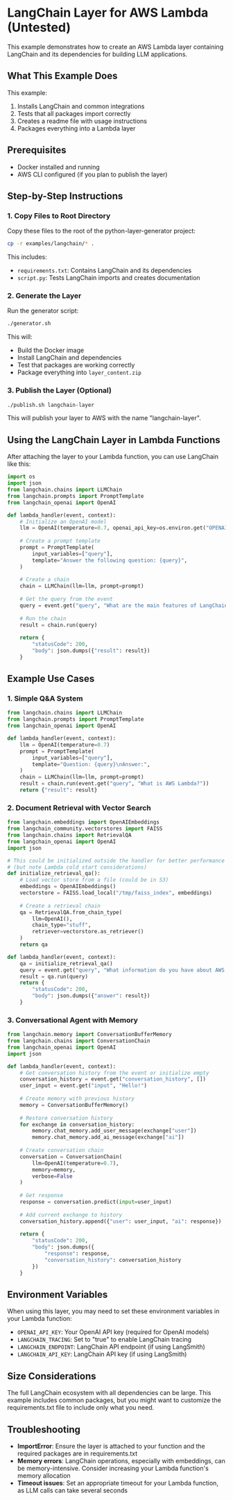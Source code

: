 # LangChain Layer for AWS Lambda (Untested)

This example demonstrates how to create an AWS Lambda layer containing LangChain and its dependencies for building LLM applications.

## What This Example Does

This example:
1. Installs LangChain and common integrations
2. Tests that all packages import correctly
3. Creates a readme file with usage instructions
4. Packages everything into a Lambda layer

## Prerequisites

- Docker installed and running
- AWS CLI configured (if you plan to publish the layer)

## Step-by-Step Instructions

### 1. Copy Files to Root Directory

Copy these files to the root of the python-layer-generator project:

```bash
cp -r examples/langchain/* .
```

This includes:
- `requirements.txt`: Contains LangChain and its dependencies
- `script.py`: Tests LangChain imports and creates documentation

### 2. Generate the Layer

Run the generator script:

```bash
./generator.sh
```

This will:
- Build the Docker image
- Install LangChain and dependencies
- Test that packages are working correctly
- Package everything into `layer_content.zip`

### 3. Publish the Layer (Optional)

```bash
./publish.sh langchain-layer
```

This will publish your layer to AWS with the name "langchain-layer".

## Using the LangChain Layer in Lambda Functions

After attaching the layer to your Lambda function, you can use LangChain like this:

```python
import os
import json
from langchain.chains import LLMChain
from langchain.prompts import PromptTemplate
from langchain_openai import OpenAI

def lambda_handler(event, context):
    # Initialize an OpenAI model
    llm = OpenAI(temperature=0.7, openai_api_key=os.environ.get("OPENAI_API_KEY"))
    
    # Create a prompt template
    prompt = PromptTemplate(
        input_variables=["query"],
        template="Answer the following question: {query}",
    )
    
    # Create a chain
    chain = LLMChain(llm=llm, prompt=prompt)
    
    # Get the query from the event
    query = event.get("query", "What are the main features of LangChain?")
    
    # Run the chain
    result = chain.run(query)
    
    return {
        "statusCode": 200,
        "body": json.dumps({"result": result})
    }
```

## Example Use Cases

### 1. Simple Q&A System

```python
from langchain.chains import LLMChain
from langchain.prompts import PromptTemplate
from langchain_openai import OpenAI

def lambda_handler(event, context):
    llm = OpenAI(temperature=0.7)
    prompt = PromptTemplate(
        input_variables=["query"],
        template="Question: {query}\nAnswer:",
    )
    chain = LLMChain(llm=llm, prompt=prompt)
    result = chain.run(event.get("query", "What is AWS Lambda?"))
    return {"result": result}
```

### 2. Document Retrieval with Vector Search

```python
from langchain.embeddings import OpenAIEmbeddings
from langchain_community.vectorstores import FAISS
from langchain.chains import RetrievalQA
from langchain_openai import OpenAI
import json

# This could be initialized outside the handler for better performance
# (but note Lambda cold start considerations)
def initialize_retrieval_qa():
    # Load vector store from a file (could be in S3)
    embeddings = OpenAIEmbeddings()
    vectorstore = FAISS.load_local("/tmp/faiss_index", embeddings)
    
    # Create a retrieval chain
    qa = RetrievalQA.from_chain_type(
        llm=OpenAI(),
        chain_type="stuff",
        retriever=vectorstore.as_retriever()
    )
    return qa

def lambda_handler(event, context):
    qa = initialize_retrieval_qa()
    query = event.get("query", "What information do you have about AWS services?")
    result = qa.run(query)
    return {
        "statusCode": 200,
        "body": json.dumps({"answer": result})
    }
```

### 3. Conversational Agent with Memory

```python
from langchain.memory import ConversationBufferMemory
from langchain.chains import ConversationChain
from langchain_openai import OpenAI
import json

def lambda_handler(event, context):
    # Get conversation history from the event or initialize empty
    conversation_history = event.get("conversation_history", [])
    user_input = event.get("input", "Hello!")
    
    # Create memory with previous history
    memory = ConversationBufferMemory()
    
    # Restore conversation history
    for exchange in conversation_history:
        memory.chat_memory.add_user_message(exchange["user"])
        memory.chat_memory.add_ai_message(exchange["ai"])
    
    # Create conversation chain
    conversation = ConversationChain(
        llm=OpenAI(temperature=0.7),
        memory=memory,
        verbose=False
    )
    
    # Get response
    response = conversation.predict(input=user_input)
    
    # Add current exchange to history
    conversation_history.append({"user": user_input, "ai": response})
    
    return {
        "statusCode": 200,
        "body": json.dumps({
            "response": response,
            "conversation_history": conversation_history
        })
    }
```

## Environment Variables

When using this layer, you may need to set these environment variables in your Lambda function:

- `OPENAI_API_KEY`: Your OpenAI API key (required for OpenAI models)
- `LANGCHAIN_TRACING`: Set to "true" to enable LangChain tracing
- `LANGCHAIN_ENDPOINT`: LangChain API endpoint (if using LangSmith)
- `LANGCHAIN_API_KEY`: LangChain API key (if using LangSmith)

## Size Considerations

The full LangChain ecosystem with all dependencies can be large. This example includes common packages, but you might want to customize the requirements.txt file to include only what you need.

## Troubleshooting

- **ImportError**: Ensure the layer is attached to your function and the required packages are in requirements.txt
- **Memory errors**: LangChain operations, especially with embeddings, can be memory-intensive. Consider increasing your Lambda function's memory allocation
- **Timeout issues**: Set an appropriate timeout for your Lambda function, as LLM calls can take several seconds
